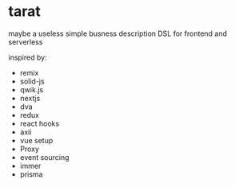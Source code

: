 # tarat

maybe a useless simple busness description DSL for frontend and serverless

inspired by:
- remix
- solid-js
- qwik.js
- nextjs
- dva
- redux
- react hooks
- axii
- vue setup
- Proxy
- event sourcing
- immer
- prisma